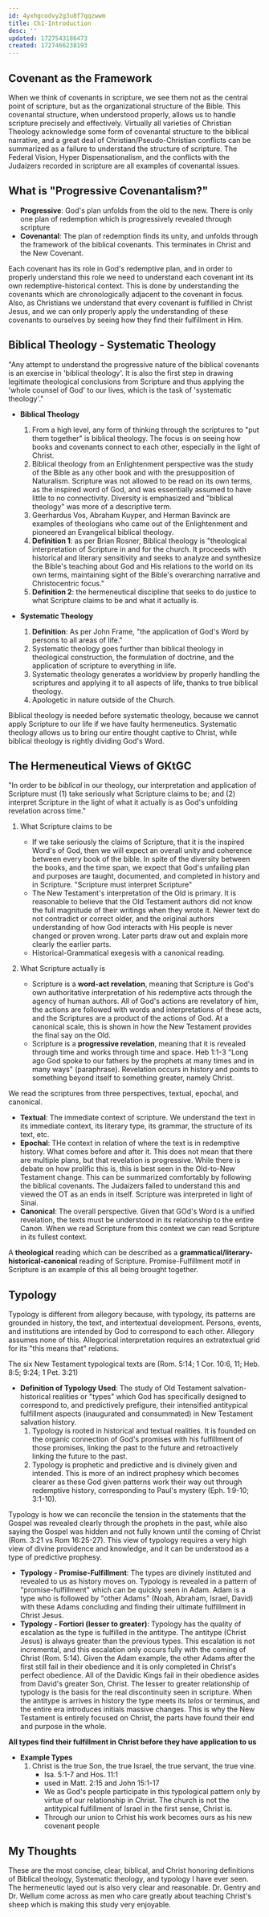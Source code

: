 ```yaml
---
id: 4yxhgcodvy2g3u8f7qqzwwm
title: Ch1-Introduction
desc: ''
updated: 1727543186473
created: 1727466238193
---
```


## Covenant as the Framework
When we think of covenants in scripture, we see them not as the central point of scripture, but as the organizational structure of the Bible. This covenantal structure, when understood properly, allows us to handle scripture precisely and effectively. Virtually all varieties of Christian Theology acknowledge some form of covenantal structure to the biblical narrative, and a great deal of Christian/Pseudo-Christian conflicts can be summarized as a failure to understand the structure of scripture. The Federal Vision, Hyper Dispensationalism, and the conflicts with the Judaizers recorded in scripture are all examples of covenantal issues. 


## What is "Progressive Covenantalism?"
- **Progressive**: God's plan unfolds from the old to the new. There is only one plan of redemption which is progressively revealed through scripture
- **Covenantal**: The plan of redemption finds its unity, and unfolds through the framework of the biblical covenants. This terminates in Christ and the New Covenant. 

Each covenant has its role in God's redemptive plan, and in order to properly understand this role we need to understand each covenant int its own redemptive-historical context. This is done by understanding the covenants which are chronologically adjacent to the covenant in focus. Also, as Christians we understand that every covenant is fulfilled in Christ Jesus, and we can only properly apply the understanding of these covenants to ourselves by seeing how they find their fulfillment in Him. 

## Biblical Theology - Systematic Theology 
"Any attempt to understand the progressive nature of the biblical covenants is an exercise in 'biblical theology'. It is also the first step in drawing legitimate theological conclusions from Scripture and thus applying the 'whole counsel of God' to our lives, which is the task of 'systematic theology'."
- **Biblical Theology**
    1. From a high level, any form of thinking through the scriptures to "put them together" is biblical theology. The focus is on seeing how books and covenants connect to each other, especially in the light of Christ.
    2. Biblical theology from an Enlightenment perspective was the study of the Bible as any other book and with the presupposition of Naturalism. Scripture was not allowed to be read on its own terms, as the inspired word of God, and was essentially assumed to have little to no connectivity. Diversity is emphasized and "biblical theology" was more of a descriptive term.
    3. Geerhardus Vos, Abraham Kuyper, and Herman Bavinck are examples of theologians who came out of the Enlightenment and pioneered an Evangelical biblical theology.
    4. **Definition 1**: as per Brian Rosner, Biblical theology is "theological interpretation of Scripture in and for the church. It proceeds with historical and literary  sensitivity and seeks to analyze and synthesize the Bible's teaching about God and His relations to the world on its own terms, maintaining sight of the Bible's overarching narrative and Christocentric focus."
    5. **Definition 2**: the hermeneutical discipline that seeks to do justice to what Scripture claims to be and what it actually is.

- **Systematic Theology**
    1. **Definition**: As per John Frame, "the application of God's Word by persons to all areas of life."
    2. Systematic theology goes further than biblical theology in theological construction, the formulation of doctrine, and the application of scripture to everything in life.
    3. Systematic theology generates a worldview by properly handling the scriptures and applying it to all aspects of life, thanks to true biblical theology.
    4. Apologetic in nature outside of the Church. 

Biblical theology is needed before systematic theology, because we cannot apply Scripture to our life if we have faulty hermeneutics. Systematic theology allows us to bring our entire thought captive to Christ, while biblical theology is rightly dividing God's Word.

## The Hermeneutical Views of GKtGC
"In order to be *biblical* in our theology, our interpretation and application of Scripture must (1) take seriously what Scripture claims to be; and (2) interpret Scripture in the light of what it actually is as God's unfolding revelation across time."
1. What Scripture claims to be
    - If we take seriously the claims of Scripture, that it is the inspired Word's of God, then we will expect an overall unity and coherence between every book of the bible. In spite of the diversity between the books, and the time span, we expect that God's unfailing plan and purposes are taught, documented, and completed in history and in Scripture. "Scripture must interpret Scripture"
    - The New Testament's interpretation of the Old is primary. It is reasonable to believe that the Old Testament authors did not know the full magnitude of their writings when they wrote it. Newer text do not contradict or correct older, and the original authors understanding of how God interacts with His people is never changed or proven wrong. Later parts draw out and explain more clearly the earlier parts.
    - Historical-Grammatical exegesis with a canonical reading.

2. What Scripture actually is
    - Scripture is a **word-act revelation**, meaning that Scripture is God's own authoritative interpretation of his redemptive acts through the agency of human authors. All of God's actions are revelatory of him, the actions are followed with words and interpretations of these acts, and the Scriptures are a product of the actions of God. At a canonical scale, this is shown in how the New Testament provides the final say on the Old.
    - Scripture is a **progressive revelation**, meaning that it is revealed through time and works through time and space. Heb 1:1-3 "Long ago God spoke to our fathers by the prophets at many times and in many ways" (paraphrase). Revelation occurs in history and points to something beyond itself to something greater, namely Christ.

We read the scriptures from three perspectives, textual, epochal, and canonical.
- **Textual**: The immediate context of scripture. We understand the text in its immediate context, its literary type, its grammar, the structure of its text, etc.
- **Epochal**: THe context in relation of where the text is in redemptive history. What comes before and after it. This does not mean that there are multiple plans, but that revelation is progressive. While there is debate on how prolific this is, this is best seen in the Old-to-New Testament change. This can be summarized comfortably by following the biblical covenants. The Judaizers failed to understand this and viewed the OT as an ends in itself. Scripture was interpreted in light of Sinai.
- **Canonical**: The overall perspective. Given that GOd's Word is a unified revelation, the texts must be understood in its relationship to the entire Canon. When we read Scripture from this context we can read Scripture in its fullest context.

A **theological** reading which can be described as a **grammatical/literary-historical-canonical** reading of Scripture. Promise-Fulfillment motif in Scripture is an example of this all being brought together.

## Typology
Typology is different from allegory because, with typology, its patterns are grounded in history, the text, and intertextual development. Persons, events, and institutions are intended by God to correspond to each other. Allegory assumes none of this. Allegorical interpretation requires an extratextual grid for its "this means that" relations.

The six New Testament typological texts are (Rom. 5:14; 1 Cor. 10:6, 11; Heb. 8:5; 9:24; 1 Pet. 3:21)

- **Definition of Typology Used**: The study of Old Testament salvation-historical realities or "types" which God has specifically designed to correspond to, and predictively prefigure, their intensified antitypical fulfillment aspects (inaugurated and consummated) in New Testament salvation history.
    1. Typology is rooted in historical and textual realities. It is founded on the organic connection of God's promises with his fulfillment of those promises, linking the past to the future and retroactively linking the future to the past.
    2. Typology is prophetic and predictive and is divinely given and intended. This is more of an indirect prophesy which becomes clearer as these God given patterns work their way out through redemptive history, corresponding to Paul's mystery (Eph. 1:9-10; 3:1-10). 

Typology is how we can reconcile the tension in the statements that the Gospel was revealed clearly through the prophets in the past, while also saying the Gospel was hidden and not fully known until the coming of Christ (Rom. 3:21 vs Rom 16:25-27). This view of typology requires a very high view of divine providence and knowledge, and it can be understood as a type of predictive prophesy. 

- **Typology - Promise-Fulfillment**: The types are divinely instituted and revealed to us as history moves on. Typology is revealed in a pattern of "promise-fulfillment" which can be quickly seen in Adam. Adam is a type who is followed by "other Adams" (Noah, Abraham, Israel, David) with these Adams concluding and finding their ultimate fulfillment in Christ Jesus.
- **Typology - Fortiori (lesser to greater)**: Typology has the quality of escalation as the type is fulfilled in the antitype. The antitype (Christ Jesus) is always greater than the previous types. This escalation is not incremental, and this escalation only occurs fully with the coming of Christ (Rom. 5:14). Given the Adam example, the other Adams after the first still fail in their obedience and it is only completed in Christ's perfect obedience. All of the Davidic Kings fail in their obedience asides from David's greater Son, Christ. The lesser to greater relationship of typology is the basis for the real discontinuity seen in scripture. When the antitype is arrives in history the type meets its *telos* or terminus, and the entire era introduces initials massive changes. This is why the New Testament is entirely focused on Christ, the parts have found their end and purpose in the whole.

**All types find their fulfillment in Christ before they have application to us**

- **Example Types**
    1. Christ is the true Son, the true Israel, the true servant, the true vine.
        - Isa. 5:1-7 and Hos. 11:1
        - used in Matt. 2:15 and John 15:1-17
        - We as God's people participate in this typological pattern only by virtue of our relationship in Christ. The church is not the antitypical fulfillment of Israel in the first sense, Christ is.
        - Through our union to Crhist his work becomes ours as his new covenant people


## My Thoughts
These are the most concise, clear, biblical, and Christ honoring definitions of Biblical theology, Systematic theology, and typology I have ever seen. The hermeneutic layed out is also very clear and reasonable. Dr. Gentry and Dr. Wellum come across as men who care greatly about teaching Christ's sheep which is making this study very enjoyable.